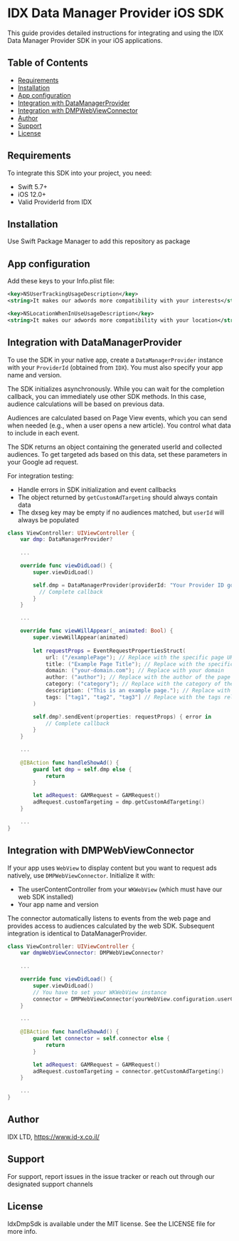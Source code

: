 # IDX Data Manager Provider iOS SDK

This guide provides detailed instructions for integrating and using the IDX Data Manager Provider SDK in your iOS applications.

## Table of Contents

- [Requirements](#requirements)
- [Installation](#installation)
- [App configuration](#app-configuration)
- [Integration with DataManagerProvider](#integration-with-datamanager-provider)
- [Integration with DMPWebViewConnector](#integration-with-dmpwebviewconnector)
- [Author](#author)
- [Support](#support)
- [License](#license)

## Requirements

To integrate this SDK into your project, you need:

- Swift 5.7+
- iOS 12.0+
- Valid ProviderId from IDX

## Installation

Use Swift Package Manager to add this repository as package

## App configuration

Add these keys to your Info.plist file:

```xml
<key>NSUserTrackingUsageDescription</key>
<string>It makes our adwords more compatibility with your interests</string>

<key>NSLocationWhenInUseUsageDescription</key>
<string>It makes our adwords more compatibility with your location</string>
```

## Integration with DataManagerProvider

To use the SDK in your native app, create a `DataManagerProvider` instance with your `ProviderId` (obtained from `IDX`). You must also specify your app name and version.

The SDK initializes asynchronously. While you can wait for the completion callback, you can immediately use other SDK methods. In this case, audience calculations will be based on previous data.

Audiences are calculated based on Page View events, which you can send when needed (e.g., when a user opens a new article). You control what data to include in each event.

The SDK returns an object containing the generated userId and collected audiences. To get targeted ads based on this data, set these parameters in your Google ad request.

For integration testing:

- Handle errors in SDK initialization and event callbacks
- The object returned by `getCustomAdTargeting` should always contain data
- The dxseg key may be empty if no audiences matched, but `userId` will always be populated

```swift
class ViewController: UIViewController {
    var dmp: DataManagerProvider?
    
    ...

    override func viewDidLoad() {
        super.viewDidLoad()

        self.dmp = DataManagerProvider(providerId: "Your Provider ID goes here", appName: "My app name", appVersion: "1.0.0") {error in
          // Complete callback
        }
    }

    ...

    override func viewWillAppear(_ animated: Bool) {
        super.viewWillAppear(animated)
        
        let requestProps = EventRequestPropertiesStruct(
            url: ("/examplePage"); // Replace with the specific page URL or identifier
            title: ("Example Page Title"); // Replace with the specific page title
            domain: ("your-domain.com"); // Replace with your domain
            author: ("author"); // Replace with the author of the page
            category: ("category"); // Replace with the category of the page
            description: ("This is an example page."); // Replace with the description of the page
            tags: ["tag1", "tag2", "tag3"] // Replace with the tags related to the page
        )

        self.dmp?.sendEvent(properties: requestProps) { error in
            // Complete callback
        }
    }

    ...
    
    @IBAction func handleShowAd() {
        guard let dmp = self.dmp else {
            return
        }

        let adRequest: GAMRequest = GAMRequest()
        adRequest.customTargeting = dmp.getCustomAdTargeting()
    }

    ...
}
```

## Integration with DMPWebViewConnector

If your app uses `WebView` to display content but you want to request ads natively, use `DMPWebViewConnector`. Initialize it with:

- The userContentController from your `WKWebView` (which must have our web SDK installed)
- Your app name and version

The connector automatically listens to events from the web page and provides access to audiences calculated by the web SDK. Subsequent integration is identical to DataManagerProvider.

```swift
class ViewController: UIViewController {
    var dmpWebViewConnector: DMPWebViewConnector?
    
    ...

    override func viewDidLoad() {
        super.viewDidLoad()
        // You have to set your WKWebView instance
        connector = DMPWebViewConnector(yourWebView.configuration.userContentController, "My app name", "1.0.0")
    }

    ...
    
    @IBAction func handleShowAd() {
        guard let connector = self.connector else {
            return
        }

        let adRequest: GAMRequest = GAMRequest()
        adRequest.customTargeting = connector.getCustomAdTargeting()
    }

    ...
}
```

## Author

IDX LTD, https://www.id-x.co.il/

## Support

For support, report issues in the issue tracker or reach out through our designated support channels

## License

IdxDmpSdk is available under the MIT license. See the LICENSE file for more info.
